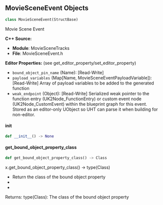 ## MovieSceneEvent Objects

```python
class MovieSceneEvent(StructBase)
```

Movie Scene Event

**C++ Source:**

- **Module**: MovieSceneTracks
- **File**: MovieSceneEvent.h

**Editor Properties:** (see get_editor_property/set_editor_property)

- ``bound_object_pin_name`` (Name):  [Read-Write]
- ``payload_variables`` (Map[Name, MovieSceneEventPayloadVariable]):  [Read-Write] Array of payload variables to be added to the generated function
- ``weak_endpoint`` (Object):  [Read-Write] Serialized weak pointer to the function entry (UK2Node_FunctionEntry) or custom event node (UK2Node_CustomEvent) within the blueprint graph for this event. Stored as an editor-only UObject so UHT can parse it when building for non-editor.

<a id="unreal.MovieSceneEvent.__init__"></a>

#### __init__

```python
def __init__() -> None
```

<a id="unreal.MovieSceneEvent.get_bound_object_property_class"></a>

#### get_bound_object_property_class

```python
def get_bound_object_property_class() -> Class
```

x.get_bound_object_property_class() -> type(Class)
* Return the class of the bound object property
*
*

Returns:
    type(Class): The class of the bound object property

<a id="unreal.MovieSceneObjectBindingID"></a>